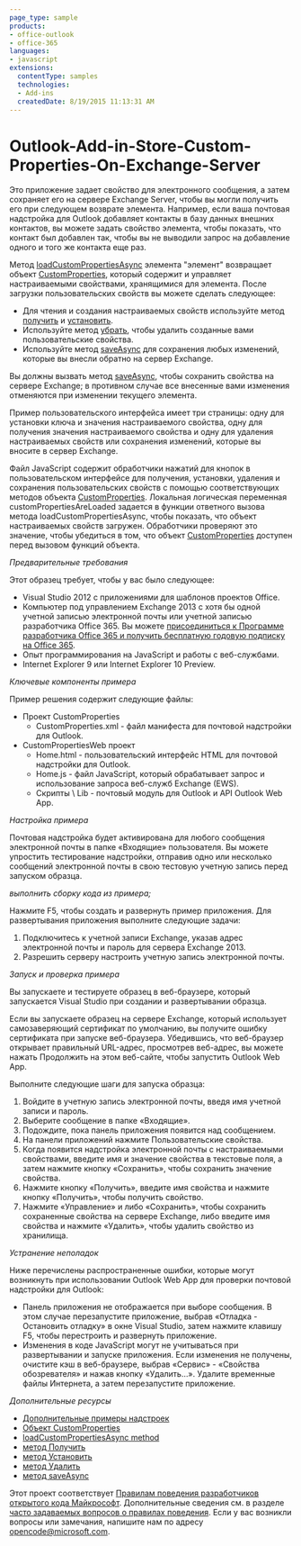```yaml
---
page_type: sample
products:
- office-outlook
- office-365
languages:
- javascript
extensions:
  contentType: samples
  technologies:
  - Add-ins
  createdDate: 8/19/2015 11:13:31 AM
---
```

# Outlook-Add-in-Store-Custom-Properties-On-Exchange-Server
Это приложение задает свойство для электронного сообщения, а затем сохраняет его на сервере Exchange Server, чтобы вы могли получить его при следующем возврате элемента. Например, если ваша почтовая надстройка для Outlook добавляет контакты в базу данных внешних контактов, вы можете задать свойство элемента, чтобы показать, что контакт был добавлен так, чтобы вы не выводили запрос на добавление одного и того же контакта еще раз.

Метод [loadCustomPropertiesAsync](http://msdn.microsoft.com/library/dfbec151-8ea7-4915-b723-09ea1396a261) элемента "элемент" возвращает объект [CustomProperties](http://msdn.microsoft.com/library/%2095a69bd6-c4dc-429a-8b27-e2b68f74f3e3), который содержит и управляет настраиваемыми свойствами, хранящимися для элемента. После загрузки пользовательских свойств вы можете сделать следующее:

* Для чтения и создания настраиваемых свойств используйте метод [получить](http://msdn.microsoft.com/library/3ab90551-138a-482d-9d93-4cdb20db193b) и [установить](http://msdn.microsoft.com/library/03a8b253-b681-4a09-b828-80d9cf46ca9d). 
* Используйте метод [убрать](http://msdn.microsoft.com/library/01983beb-766f-4308-9e23-e840e950f7e3), чтобы удалить созданные вами пользовательские свойства. 
* Используйте метод [saveAsync](http://msdn.microsoft.com/library/690d5aa9-62b5-4e5c-9548-62dfdbb5fa56) для сохранения любых изменений, которые вы внесли обратно на сервер Exchange. 

Вы должны вызвать метод [saveAsync](http://msdn.microsoft.com/library/690d5aa9-62b5-4e5c-9548-62dfdbb5fa56), чтобы сохранить свойства на сервере Exchange; в противном случае все внесенные вами изменения отменяются при изменении текущего элемента.

Пример пользовательского интерфейса имеет три страницы: одну для установки ключа и значения настраиваемого свойства, одну для получения значения настраиваемого свойства и одну для удаления настраиваемых свойств или сохранения изменений, которые вы вносите в сервер Exchange.

Файл JavaScript содержит обработчики нажатий для кнопок в пользовательском интерфейсе для получения, установки, удаления и сохранения пользовательских свойств с помощью соответствующих методов объекта [CustomProperties](http://msdn.microsoft.com/library/%2095a69bd6-c4dc-429a-8b27-e2b68f74f3e3). Локальная логическая переменная customPropertiesAreLoaded задается в функции ответного вызова метода loadCustomPropertiesAsync, чтобы показать, что объект настраиваемых свойств загружен. Обработчики проверяют это значение, чтобы убедиться в том, что объект [CustomProperties](http://msdn.microsoft.com/library/%2095a69bd6-c4dc-429a-8b27-e2b68f74f3e3) доступен перед вызовом функций объекта. 

*Предварительные требования*

Этот образец требует, чтобы у вас было следующее:

* Visual Studio 2012 с приложениями для шаблонов проектов Office. 
* Компьютер под управлением Exchange 2013 с хотя бы одной учетной записью электронной почты или учетной записью разработчика Office 365. Вы можете [присоединиться к Программе разработчика Office 365 и получить бесплатную годовую подписку на Office 365](https://aka.ms/devprogramsignup).
* Опыт программирования на JavaScript и работы с веб-службами. 
* Internet Explorer 9 или Internet Explorer 10 Preview. 

*Ключевые компоненты примера*

Пример решения содержит следующие файлы:

* Проект CustomProperties 
  * CustomProperties.xml - файл манифеста для почтовой надстройки для Outlook. 
* CustomPropertiesWeb проект
  * Home.html - пользовательский интерфейс HTML для почтовой надстройки для Outlook. 
  * Home.js - файл JavaScript, который обрабатывает запрос и использование запроса веб-служб Exchange (EWS). 
  * Скрипты \ Lib - почтовый модуль для Outlook и API Outlook Web App. 


*Настройка примера*

Почтовая надстройка будет активирована для любого сообщения электронной почты в папке «Входящие» пользователя. Вы можете упростить тестирование надстройки, отправив одно или несколько сообщений электронной почты в свою тестовую учетную запись перед запуском образца.

*выполнить сборку кода из примера;*

Нажмите F5, чтобы создать и развернуть пример приложения. Для развертывания приложения выполните следующие задачи:

1. Подключитесь к учетной записи Exchange, указав адрес электронной почты и пароль для сервера Exchange 2013. 
2. Разрешить серверу настроить учетную запись электронной почты. 

*Запуск и проверка примера*

Вы запускаете и тестируете образец в веб-браузере, который запускается Visual Studio при создании и развертывании образца.

Если вы запускаете образец на сервере Exchange, который использует самозаверяющий сертификат по умолчанию, вы получите ошибку сертификата при запуске веб-браузера. Убедившись, что веб-браузер открывает правильный URL-адрес, просмотрев веб-адрес, вы можете нажать Продолжить на этом веб-сайте, чтобы запустить Outlook Web App.

Выполните следующие шаги для запуска образца:

1. Войдите в учетную запись электронной почты, введя имя учетной записи и пароль. 
2. Выберите сообщение в папке «Входящие». 
3. Подождите, пока панель приложения появится над сообщением. 
4. На панели приложений нажмите Пользовательские свойства. 
5. Когда появится надстройка электронной почты с настраиваемыми свойствами, введите имя и значение свойства в текстовые поля, а затем нажмите кнопку «Сохранить», чтобы сохранить значение свойства. 
6. Нажмите кнопку «Получить», введите имя свойства и нажмите кнопку «Получить», чтобы получить свойство. 
7. Нажмите «Управление» и либо «Сохранить», чтобы сохранить сохраненные свойства на сервере Exchange, либо введите имя свойства и нажмите «Удалить», чтобы удалить свойство из хранилища. 

*Устранение неполадок*

Ниже перечислены распространенные ошибки, которые могут возникнуть при использовании Outlook Web App для проверки почтовой надстройки для Outlook:

* Панель приложения не отображается при выборе сообщения. В этом случае перезапустите приложение, выбрав «Отладка - Остановить отладку» в окне Visual Studio, затем нажмите клавишу F5, чтобы перестроить и развернуть приложение. 
* Изменения в коде JavaScript могут не учитываться при развертывании и запуске приложения. Если изменения не получены, очистите кэш в веб-браузере, выбрав «Сервис» - «Свойства обозревателя» и нажав кнопку «Удалить…». Удалите временные файлы Интернета, а затем перезапустите приложение. 

*Дополнительные ресурсы*

* [Дополнительные примеры надстроек](https://github.com/OfficeDev?utf8=%E2%9C%93&query=-Add-in)
* [Объект CustomProperties](http://msdn.microsoft.com/library/%2095a69bd6-c4dc-429a-8b27-e2b68f74f3e3)
* [loadCustomPropertiesAsync method](http://msdn.microsoft.com/library/dfbec151-8ea7-4915-b723-09ea1396a261)
* [метод Получить](http://msdn.microsoft.com/library/3ab90551-138a-482d-9d93-4cdb20db193b)
* [метод Установить](http://msdn.microsoft.com/library/03a8b253-b681-4a09-b828-80d9cf46ca9d)
* [метод Удалить](http://msdn.microsoft.com/library/01983beb-766f-4308-9e23-e840e950f7e3)
* [метод saveAsync](http://msdn.microsoft.com/library/690d5aa9-62b5-4e5c-9548-62dfdbb5fa56)



Этот проект соответствует [Правилам поведения разработчиков открытого кода Майкрософт](https://opensource.microsoft.com/codeofconduct/). Дополнительные сведения см. в разделе [часто задаваемых вопросов о правилах поведения](https://opensource.microsoft.com/codeofconduct/faq/). Если у вас возникли вопросы или замечания, напишите нам по адресу [opencode@microsoft.com](mailto:opencode@microsoft.com).
